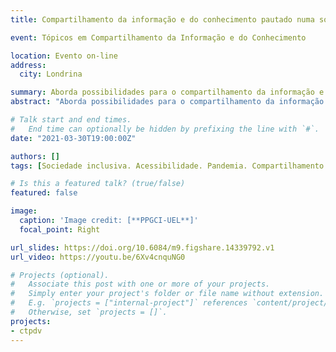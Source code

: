 ```yaml
---
title: Compartilhamento da informação e do conhecimento pautado numa sociedade inclusiva

event: Tópicos em Compartilhamento da Informação e do Conhecimento

location: Evento on-line
address:
  city: Londrina

summary: Aborda possibilidades para o compartilhamento da informação e do conhecimento para pessoas com deficiência sob a perspectiva da sociedade inclusiva, conforme entendida por Charles Gardou.
abstract: "Aborda possibilidades para o compartilhamento da informação e do conhecimento para pessoas com deficiência sob a perspectiva da sociedade inclusiva, conforme entendida por Charles Gardou."

# Talk start and end times.
#   End time can optionally be hidden by prefixing the line with `#`.
date: "2021-03-30T19:00:00Z"

authors: []
tags: [Sociedade inclusiva. Acessibilidade. Pandemia. Compartilhamento da informação. Compartilhamento do conhecimento. Pessoas com deficiência. Anticapacitismo.]

# Is this a featured talk? (true/false)
featured: false

image:
  caption: 'Image credit: [**PPGCI-UEL**]'
  focal_point: Right

url_slides: https://doi.org/10.6084/m9.figshare.14339792.v1
url_video: https://youtu.be/6Xv4cnquNG0

# Projects (optional).
#   Associate this post with one or more of your projects.
#   Simply enter your project's folder or file name without extension.
#   E.g. `projects = ["internal-project"]` references `content/project/deep-learning/index.md`.
#   Otherwise, set `projects = []`.
projects:
- ctpdv
---
```


